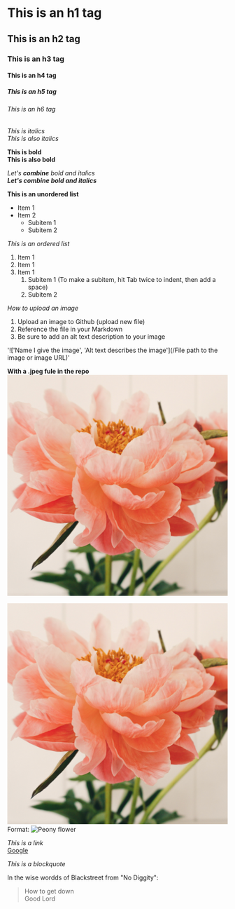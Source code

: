 # This is an h1 tag
## This is an h2 tag
### This is an h3 tag
#### This is an h4 tag
##### This is an h5 tag
###### This is an h6 tag

*This is italics* <br>
_This is also italics_

**This is bold** <br>
__This is also bold__

_Let's **combine** bold and italics_ <br>
_**Let's **combine** bold and italics**_

**This is an unordered list**
* Item 1
* Item 2 
  * Subitem 1
  * Subitem 2

*This is an ordered list*
1. Item 1
2. Item 1
3. Item 1
    1.  Subitem 1 (To make a subitem, hit Tab twice to indent, then add a space)
    2.  Subitem 2

*How to upload an image*
1. Upload an image to Github (upload new file)
2. Reference the file in your Markdown
3. Be sure to add an alt text description to your image

'!['Name I give the image', 'Alt text describes the image'](/File path to the image or image URL)'

**With a .jpeg fule in the repo**
!['Peony', 'Peony flower bloom'](/peony_flowers_bouquet.jpeg)

!['Peony', 'Peony bouquet'](/peony_flowers_bouquet.jpeg)
Format: ![Peony flower](https://www.self.com/gallery/best-flower-delivery-services)

*This is a link* <br>
[Google](https://www.google.com/)

*This is a blockquote*

In the wise wordds of Blackstreet from "No Diggity": 

> How to get down <br>
> Good Lord





